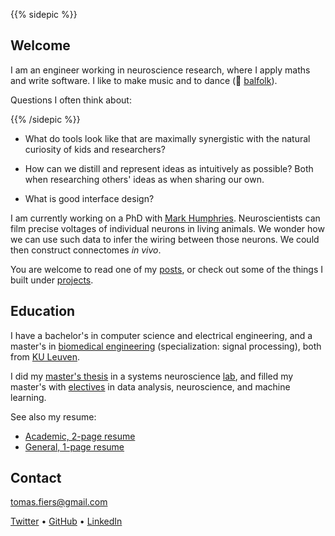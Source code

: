 ---
---


{{% sidepic %}}

## Welcome

I am an engineer working in neuroscience research, 
where I apply maths and write software.
I like to make music and to dance (💙 [balfolk](https://en.wikipedia.org/wiki/Balfolk)).

Questions I often think about: 

{{% /sidepic %}}

- What do tools look like that are maximally synergistic 
with the natural curiosity of kids and researchers?

- How can we distill and represent ideas as intuitively as possible?
Both when researching others' ideas as when sharing our own.

- What is good interface design?


I am currently working on a PhD with [Mark Humphries](https://www.humphries-lab.org/).
Neuroscientists can film precise voltages of individual neurons in living animals.
We wonder how we can use such data to infer the wiring between those neurons.
We could then construct connectomes _in vivo_.

You are welcome to read one of my [posts](/posts), or check out some
of the things I built under [projects](/projects).



## Education

I have a bachelor's in computer science and electrical engineering, and a 
master's in [biomedical engineering](https://onderwijsaanbod.kuleuven.be/opleidingen/e/CQ_51360389.htm) (specialization: signal processing),
both from [KU Leuven](https://www.kuleuven.be/english/).

I did my [master's thesis](https://tomasfiers.net/projects/#masters-thesis-machine-learning-for-neuroscience-researchers) 
in a systems neuroscience [lab](https://www.nerf.be/research/nerf-labs/fabian-kloosterman), 
and filled my master's with [electives](https://tomasfiers.net/projects/#electives-i-took-in-my-masters) 
in data analysis, neuroscience, and machine learning.


See also my resume:

- [Academic, 2-page resume](/content/CV_ac.pdf)
- [General, 1-page resume](/content/CV_short.pdf)



## Contact

[tomas.fiers@gmail.com](mailto:tomas.fiers@gmail.com)

[Twitter](https://twitter.com/TomasFiers) •
[GitHub](https://github.com/tfiers) •
[LinkedIn](https://www.linkedin.com/in/tomasfiers/)
